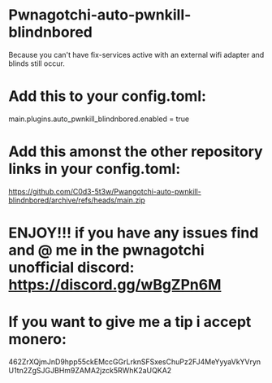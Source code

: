 # Pwnagotchi-auto-pwnkill-blindnbored
Because you can't have fix-services active with an external wifi adapter and blinds still occur.

# Add this to your config.toml:

main.plugins.auto_pwnkill_blindnbored.enabled = true

# Add this amonst the other repository links in your config.toml:

https://github.com/C0d3-5t3w/Pwangotchi-auto-pwnkill-blindnbored/archive/refs/heads/main.zip

# ENJOY!!! if you have any issues find and @ me in the pwnagotchi unofficial discord: https://discord.gg/wBgZPn6M

# If you want to give me a tip i accept monero:

462ZrXQjmJnD9hpp55ckEMccGGrLrknSFSxesChuPz2FJ4MeYyyaVkYVrynU1tn2ZgSJGJBHm9ZAMA2jzck5RWhK2aUQKA2
